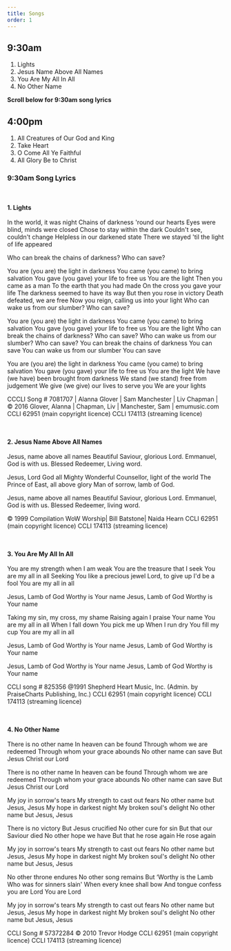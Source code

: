 ```yaml
---
title: Songs
order: 1
---
```


## 9:30am
1. Lights
2. Jesus Name Above All Names
3. You Are My All In All
4. No Other Name

**Scroll below for 9:30am song lyrics**

## 4:00pm
1. All Creatures of Our God and King
2. Take Heart
3. O Come All Ye Faithful
4. All Glory Be to Christ



### 9:30am Song Lyrics
<br><br>**1. Lights**<br><br>
In the world, it was night
Chains of darkness 'round our hearts
Eyes were blind, minds were closed
Chose to stay within the dark
Couldn't see, couldn't change
Helpless in our darkened state
There we stayed 'til the light of life appeared 

Who can break the chains of darkness?
Who can save?

You are (you are) the light in darkness
You came (you came) to bring salvation
You gave (you gave) your life to free us
You are the light
Then you came as a man
To the earth that you had made
On the cross you gave your life
The darkness seemed to have its way
But then you rose in victory
Death defeated, we are free
Now you reign, calling us into your light
Who can wake us from our slumber?
Who can save?

You are (you are) the light in darkness
You came (you came) to bring salvation
You gave (you gave) your life to free us
You are the light
Who can break the chains of darkness?
Who can save?
Who can wake us from our slumber?
Who can save?
You can break the chains of darkness
You can save
You can wake us from our slumber
You can save


You are (you are) the light in darkness
You came (you came) to bring salvation
You gave (you gave) your life to free us
You are the light
We have (we have) been brought from darkness
We stand (we stand) free from judgement
We give (we give) our lives to serve you
We are your lights

CCCLI Song # 7081707 | Alanna Glover | Sam Manchester | Liv Chapman | © 2016 Glover, Alanna | Chapman, Liv | Manchester, Sam | emumusic.com
CCLI 62951 (main copyright licence)
CCLI 174113 (streaming licence)



<br><br>**2. Jesus Name Above All Names**<br><br>
Jesus, name above all names
Beautiful Saviour, glorious Lord.
Emmanuel, God is with us.
Blessed Redeemer, Living word.

Jesus, Lord God all Mighty
Wonderful Counsellor, light of the world
The Prince of East, all above glory
Man of sorrow, lamb of God.

Jesus, name above all names
Beautiful Saviour, glorious Lord.
Emmanuel, God is with us.
Blessed Redeemer, living word.

© 1999 Compilation WoW Worship| Bill Batstone| Naida Hearn
CCLI 62951 (main copyright licence)
CCLI 174113 (streaming licence)

 
<br><br>**3. You Are My All In All**<br><br>
You are my strength when I am weak
You are the treasure that I seek
You are my all in all
Seeking You like a precious jewel
Lord, to give up I'd be a fool
You are my all in all

Jesus, Lamb of God
Worthy is Your name
Jesus, Lamb of God
Worthy is Your name


Taking my sin, my cross, my shame
Raising again I praise Your name
You are my all in all
When I fall down You pick me up
When I run dry You fill my cup
You are my all in all

Jesus, Lamb of God
Worthy is Your name
Jesus, Lamb of God
Worthy is Your name

Jesus, Lamb of God
Worthy is Your name
Jesus, Lamb of God
Worthy is Your name

CCLI song # 825356 @1991 Shepherd Heart Music, Inc. (Admin. by PraiseCharts Publishing, Inc.)
CCLI 62951 (main copyright licence)
CCLI 174113 (streaming licence)



<br><br> **4. No Other Name** <br><br>
There is no other name
In heaven can be found
Through whom we are redeemed
Through whom your grace abounds
No other name can save
But Jesus Christ our Lord
 
There is no other name
In heaven can be found
Through whom we are redeemed
Through whom your grace abounds
No other name can save
But Jesus Christ our Lord
 
My joy in sorrow's tears
My strength to cast out fears
No other name but Jesus, Jesus
My hope in darkest night
My broken soul's delight
No other name but Jesus, Jesus
 
There is no victory
But Jesus crucified
No other cure for sin
But that our Saviour died
No other hope we have
But that he rose again
He rose again

My joy in sorrow's tears
My strength to cast out fears
No other name but Jesus, Jesus
My hope in darkest night
My broken soul's delight
No other name but Jesus, Jesus
 
No other throne endures
No other song remains
But ‘Worthy is the Lamb
Who was for sinners slain'
When every knee shall bow
And tongue confess you are Lord
You are Lord
 
My joy in sorrow's tears
My strength to cast out fears
No other name but Jesus, Jesus
My hope in darkest night
My broken soul's delight
No other name but Jesus, Jesus

CCLI Song # 57372284 © 2010 Trevor Hodge 
CCLI 62951 (main copyright licence)
CCLI 174113 (streaming licence)






